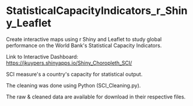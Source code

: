 # StatisticalCapacityIndicators_r_Shiny_Leaflet
Create interactive maps using r Shiny and Leaflet to study global performance on the World Bank's Statistical Capacity Indicators.

Link to Interactive Dashboard: https://jkuypers.shinyapps.io/Shiny_Choropleth_SCI/

SCI measure's a country's capacity for statistical output.

The cleaning was done using Python (SCI_Cleaning.py).

The raw & cleaned data are available for download in their respective files.

